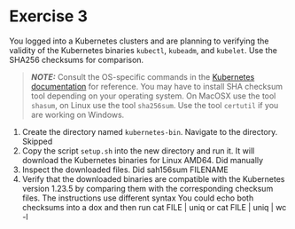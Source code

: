# Exercise 3

You logged into a Kubernetes clusters and are planning to verifying the validity of the Kubernetes binaries `kubectl`, `kubeadm`, and `kubelet`. Use the SHA256 checksums for comparison.

> **_NOTE:_** Consult the OS-specific commands in the [Kubernetes documentation](https://kubernetes.io/docs/tasks/tools/#kubectl) for reference. You may have to install SHA checksum tool depending on your operating system. On MacOSX use the tool `shasum`, on Linux use the tool `sha256sum`. Use the tool `certutil` if you are working on Windows.

1. Create the directory named `kubernetes-bin`. Navigate to the directory.
  Skipped
2. Copy the script `setup.sh` into the new directory and run it. It will download the Kubernetes binaries for Linux AMD64.
  Did manually
3. Inspect the downloaded files.
  Did sah156sum FILENAME
4. Verify that the downloaded binaries are compatible with the Kubernetes version 1.23.5 by comparing them with the corresponding checksum files.
  The instructions use different syntax
  You could echo both checksums into a dox and then run cat FILE | uniq or cat FILE | uniq | wc -l
